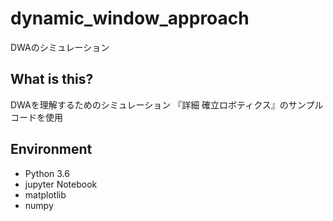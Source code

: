 # dynamic_window_approach
DWAのシミュレーション

## What is this?
DWAを理解するためのシミュレーション
『詳細 確立ロボティクス』のサンプルコードを使用

## Environment
- Python 3.6
- jupyter Notebook
- matplotlib
- numpy
